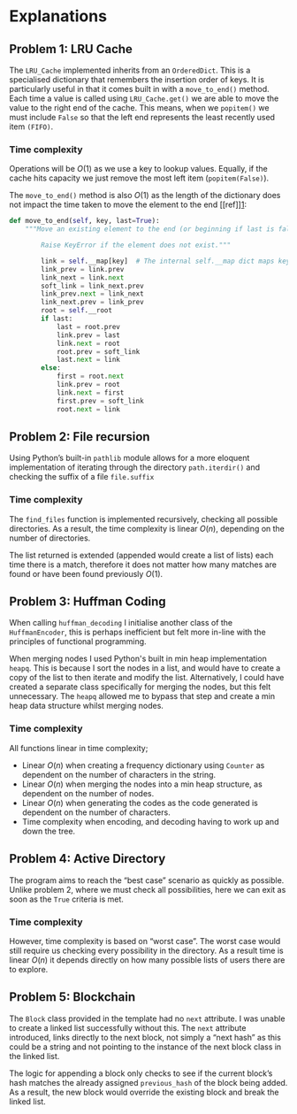 # Explanations

## Problem 1: LRU Cache

The `LRU_Cache` implemented inherits from an `OrderedDict`. This is a specialised dictionary that remembers the insertion order of keys. It is particularly useful in that it comes built in with a `move_to_end()` method. Each time a value is called using `LRU_Cache.get()` we are able to move the value to the right end of the cache. This means, when we `popitem()` we must include `False` so that the left end represents the least recently used item `(FIFO)`.

### Time complexity

Operations will be $O(1)$ as we use a key to lookup values. Equally, if the cache hits capacity we just remove the most left item (`popitem(False)`).

The `move_to_end()` method is also $O(1)$ as the length of the dictionary does not impact the time taken to move the element to the end [\[ref]][1]:

```python
def move_to_end(self, key, last=True):
	"""Move an existing element to the end (or beginning if last is false).

        Raise KeyError if the element does not exist."""

        link = self.__map[key]  # The internal self.__map dict maps keys to links in a doubly linked list
        link_prev = link.prev
        link_next = link.next
        soft_link = link_next.prev
        link_prev.next = link_next
        link_next.prev = link_prev
        root = self.__root
        if last:
            last = root.prev
            link.prev = last
            link.next = root
            root.prev = soft_link
            last.next = link
        else:
            first = root.next
            link.prev = root
            link.next = first
            first.prev = soft_link
            root.next = link
```

## Problem 2: File recursion

Using Python’s built-in `pathlib` module allows for a more eloquent implementation of iterating through the directory `path.iterdir()` and checking the suffix of a file `file.suffix`

### Time complexity
The `find_files` function is implemented recursively, checking all possible directories. As a result, the time complexity is linear $O(n)$, depending on the number of directories.

The list returned is extended (appended would create a list of lists) each time there is a match, therefore it does not matter how many matches are found or have been found previously $O(1)$.

## Problem 3: Huffman Coding

When calling `huffman_decoding` I initialise another class of the `HuffmanEncoder`, this is perhaps inefficient but felt more in-line with the principles of functional programming.

When merging nodes I used Python's built in min heap implementation `heapq`. This is because I sort the nodes in a list, and would have to create a copy of the list to then iterate and modify the list. Alternatively, I could have created a separate class specifically for merging the nodes, but this felt unnecessary. The `heapq` allowed me to bypass that step and create a min heap data structure whilst merging nodes.

### Time complexity

All functions linear in time complexity;
- Linear $O(n)$ when creating a frequency dictionary using `Counter` as dependent on the number of characters in the string.
- Linear $O(n)$ when merging the nodes into a min heap structure, as dependent on the number of nodes.
- Linear $O(n)$ when generating the codes as the code generated is dependent on the number of characters.
- Time complexity when encoding, and decoding having to work up and down the tree.

## Problem 4: Active Directory

The program aims to reach the “best case” scenario as quickly as possible. Unlike problem 2, where we must check all possibilities, here we can exit as soon as the `True` criteria is met.

### Time complexity

However, time complexity is based on “worst case”. The worst case would still require us checking every possibility in the directory. As a result time is linear $O(n)$ it depends directly on how many possible lists of users there are to explore.

## Problem 5: Blockchain

The `Block` class provided in the template had no `next` attribute. I was unable to create a linked list successfully without this. The `next` attribute introduced, links directly to the next block, not simply a “next hash” as this could be a string and not pointing to the instance of the next block class in the linked list.

The logic for appending a block only checks to see if the current block’s hash matches the already assigned `previous_hash` of the block being added. As a result, the new block would override the existing block and break the linked list.

[1]:	https://github.com/python/cpython/blob/master/Lib/collections/__init__.py "cpython source code"